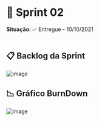 # 🧩 Sprint 02
**Situação:** ✅ Entregue - 10/10/2021 <br><br>

## 📋 Backlog da Sprint

![image](https://user-images.githubusercontent.com/64923139/136706088-adae447c-b46e-4432-bfc1-38136791b4f8.PNG)



## 📉 Gráfico BurnDown

![image](https://user-images.githubusercontent.com/80851038/136711907-34683a3b-6918-4594-9a2a-4cd202ad0eb7.png)
